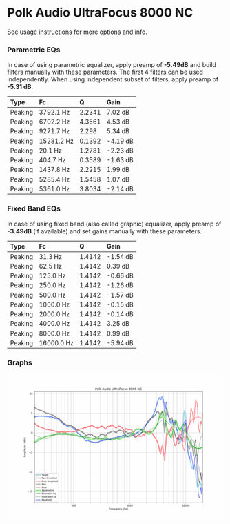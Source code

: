 # Polk Audio UltraFocus 8000 NC
See [usage instructions](https://github.com/jaakkopasanen/AutoEq#usage) for more options and info.

### Parametric EQs
In case of using parametric equalizer, apply preamp of **-5.49dB** and build filters manually
with these parameters. The first 4 filters can be used independently.
When using independent subset of filters, apply preamp of **-5.31 dB**.

| Type    | Fc         |      Q | Gain     |
|:--------|:-----------|:-------|:---------|
| Peaking | 3792.1 Hz  | 2.2341 | 7.02 dB  |
| Peaking | 6702.2 Hz  | 4.3561 | 4.53 dB  |
| Peaking | 9271.7 Hz  | 2.298  | 5.34 dB  |
| Peaking | 15281.2 Hz | 0.1392 | -4.19 dB |
| Peaking | 20.1 Hz    | 1.2781 | -2.23 dB |
| Peaking | 404.7 Hz   | 0.3589 | -1.63 dB |
| Peaking | 1437.8 Hz  | 2.2215 | 1.99 dB  |
| Peaking | 5285.4 Hz  | 1.5458 | 1.07 dB  |
| Peaking | 5361.0 Hz  | 3.8034 | -2.14 dB |

### Fixed Band EQs
In case of using fixed band (also called graphic) equalizer, apply preamp of **-3.49dB**
(if available) and set gains manually with these parameters.

| Type    | Fc         |      Q | Gain     |
|:--------|:-----------|:-------|:---------|
| Peaking | 31.3 Hz    | 1.4142 | -1.54 dB |
| Peaking | 62.5 Hz    | 1.4142 | 0.39 dB  |
| Peaking | 125.0 Hz   | 1.4142 | -0.66 dB |
| Peaking | 250.0 Hz   | 1.4142 | -1.26 dB |
| Peaking | 500.0 Hz   | 1.4142 | -1.57 dB |
| Peaking | 1000.0 Hz  | 1.4142 | -0.15 dB |
| Peaking | 2000.0 Hz  | 1.4142 | -0.14 dB |
| Peaking | 4000.0 Hz  | 1.4142 | 3.25 dB  |
| Peaking | 8000.0 Hz  | 1.4142 | 0.99 dB  |
| Peaking | 16000.0 Hz | 1.4142 | -5.94 dB |

### Graphs
![](./Polk%20Audio%20UltraFocus%208000%20NC.png)